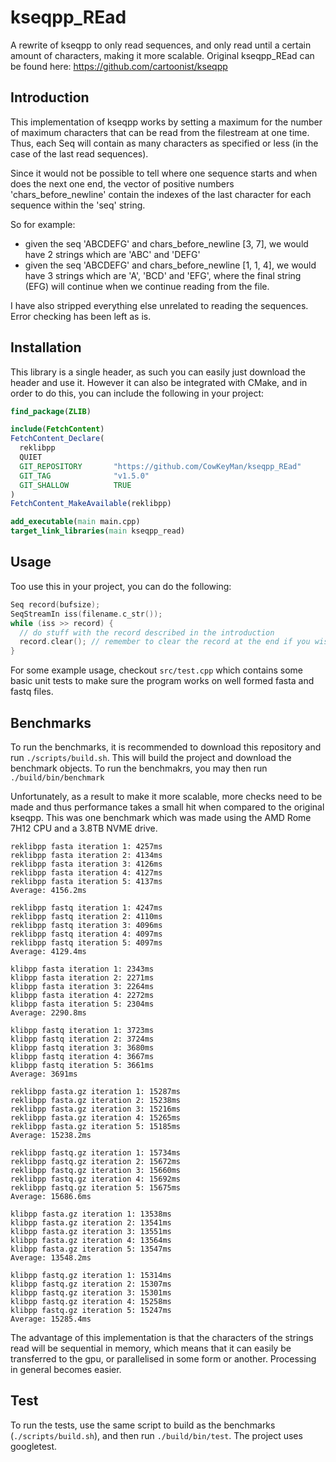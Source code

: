 # kseqpp_REad
A rewrite of kseqpp to only read sequences, and only read until a certain amount of characters, making it more scalable. Original kseqpp_REad can be found here: https://github.com/cartoonist/kseqpp

## Introduction

This implementation of kseqpp works by setting a maximum for the number of maximum characters that can be read from the filestream at one time. Thus, each Seq will contain as many characters as specified or less (in the case of the last read sequences).

Since it would not be possible to tell where one sequence starts and when does the next one end, the vector of positive numbers 'chars_before_newline' contain the indexes of the last character for each sequence within the 'seq' string.

So for example:
* given the seq 'ABCDEFG' and chars_before_newline [3, 7], we would have 2 strings which are 'ABC' and 'DEFG'
* given the seq 'ABCDEFG' and chars_before_newline [1, 1, 4], we would have 3 strings which are 'A', 'BCD' and 'EFG', where the final string (EFG) will continue when we continue reading from the file.

I have also stripped everything else unrelated to reading the sequences. Error checking has been left as is.

## Installation

This library is a single header, as such you can easily just download the header and use it. However it can also be integrated with CMake, and in order to do this, you can include the following in your project:

```Cmake
find_package(ZLIB)

include(FetchContent)
FetchContent_Declare(
  reklibpp
  QUIET
  GIT_REPOSITORY       "https://github.com/CowKeyMan/kseqpp_REad"
  GIT_TAG              "v1.5.0"
  GIT_SHALLOW          TRUE
)
FetchContent_MakeAvailable(reklibpp)

add_executable(main main.cpp)
target_link_libraries(main kseqpp_read)
```

## Usage
Too use this in your project, you can do the following:

```c++
Seq record(bufsize);
SeqStreamIn iss(filename.c_str());
while (iss >> record) {
  // do stuff with the record described in the introduction
  record.clear(); // remember to clear the record at the end if you wish to reuse it
}
```

For some example usage, checkout `src/test.cpp` which contains some basic unit tests to make sure the program works on well formed fasta and fastq files.

## Benchmarks

To run the benchmarks, it is recommended to download this repository and run `./scripts/build.sh`. This will build the project and download the benchmark objects. To run the benchmakrs, you may then run `./build/bin/benchmark`

Unfortunately, as a result to make it more scalable, more checks need to be made and thus performance takes a small hit when compared to the original kseqpp. This was one benchmark which was made using the AMD Rome 7H12 CPU and a 3.8TB NVME drive.

```
reklibpp fasta iteration 1: 4257ms
reklibpp fasta iteration 2: 4134ms
reklibpp fasta iteration 3: 4126ms
reklibpp fasta iteration 4: 4127ms
reklibpp fasta iteration 5: 4137ms
Average: 4156.2ms

reklibpp fastq iteration 1: 4247ms
reklibpp fastq iteration 2: 4110ms
reklibpp fastq iteration 3: 4096ms
reklibpp fastq iteration 4: 4097ms
reklibpp fastq iteration 5: 4097ms
Average: 4129.4ms

klibpp fasta iteration 1: 2343ms
klibpp fasta iteration 2: 2271ms
klibpp fasta iteration 3: 2264ms
klibpp fasta iteration 4: 2272ms
klibpp fasta iteration 5: 2304ms
Average: 2290.8ms

klibpp fastq iteration 1: 3723ms
klibpp fastq iteration 2: 3724ms
klibpp fastq iteration 3: 3680ms
klibpp fastq iteration 4: 3667ms
klibpp fastq iteration 5: 3661ms
Average: 3691ms

reklibpp fasta.gz iteration 1: 15287ms
reklibpp fasta.gz iteration 2: 15238ms
reklibpp fasta.gz iteration 3: 15216ms
reklibpp fasta.gz iteration 4: 15265ms
reklibpp fasta.gz iteration 5: 15185ms
Average: 15238.2ms

reklibpp fastq.gz iteration 1: 15734ms
reklibpp fastq.gz iteration 2: 15672ms
reklibpp fastq.gz iteration 3: 15660ms
reklibpp fastq.gz iteration 4: 15692ms
reklibpp fastq.gz iteration 5: 15675ms
Average: 15686.6ms

klibpp fasta.gz iteration 1: 13538ms
klibpp fasta.gz iteration 2: 13541ms
klibpp fasta.gz iteration 3: 13551ms
klibpp fasta.gz iteration 4: 13564ms
klibpp fasta.gz iteration 5: 13547ms
Average: 13548.2ms

klibpp fastq.gz iteration 1: 15314ms
klibpp fastq.gz iteration 2: 15307ms
klibpp fastq.gz iteration 3: 15301ms
klibpp fastq.gz iteration 4: 15258ms
klibpp fastq.gz iteration 5: 15247ms
Average: 15285.4ms
```

The advantage of this implementation is that the characters of the strings read will be sequential in memory, which means that it can easily be transferred to the gpu, or parallelised in some form or another. Processing in general becomes easier.

## Test

To run the tests, use the same script to build as the benchmarks (`./scripts/build.sh`), and then run `./build/bin/test`. The project uses googletest.
